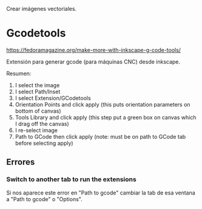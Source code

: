 Crear imágenes vectoriales.

# Gcodetools

<https://fedoramagazine.org/make-more-with-inkscape-g-code-tools/>

Extensión para generar gcode (para máquinas CNC) desde inkscape.

Resumen:

1. I select the image
2. I select Path/Inset
3. I select Extension/GCodetools
4. Orientation Points and click apply (this puts orientation parameters on bottom of canvas)
5. Tools Library and click apply (this step put a green box on canvas which I drag off the canvas)
6. I re-select image
7. Path to GCode then click apply (note: must be on path to GCode tab before selecting apply)

## Errores

### Switch to another tab to run the extensions

Si nos aparece este error en "Path to gcode" cambiar la tab de esa ventana a "Path to gcode" o "Options".
